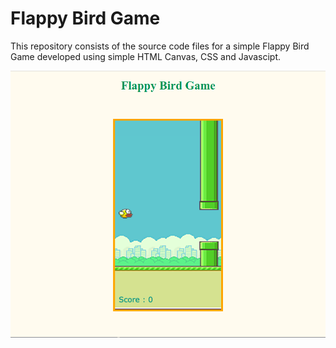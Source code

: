 # Flappy Bird Game

This repository consists of the source code files for a simple Flappy Bird Game developed using simple HTML Canvas, CSS and Javascipt.

![Picture Here](./Flappy%20Bird%20Game.png)


